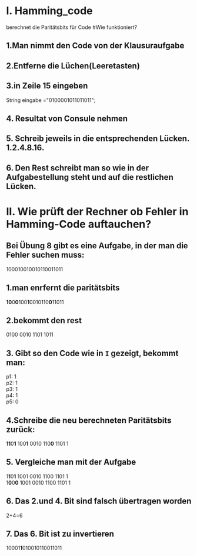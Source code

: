 # I. Hamming_code
 berechnet die Paritätsbits für Code
#Wie funktioniert?
## 1.Man nimmt den Code von der Klausuraufgabe
## 2.Entferne die Lüchen(Leeretasten)
## 3.in Zeile 15 eingeben
String eingabe ="0100001011011011";
## 4. Resultat von Consule nehmen
## 5. Schreib jeweils in die entsprechenden Lücken. 1.2.4.8.16.
## 6. Den Rest schreibt man so wie in der Aufgabestellung steht und auf die restlichen Lücken.

# II. Wie prüft der Rechner ob Fehler in Hamming-Code auftauchen?
## Bei Übung 8 gibt es eine Aufgabe, in der man die Fehler suchen muss:
100010010010110011011
## 1.man enrfernt die paritätsbits
**10**0**0**100**1**0010110**0**11011
## 2.bekommt den rest
0100 0010 1101 1011
## 3. Gibt so den Code wie in ``I`` gezeigt, bekommt man:
p1: 1 <br />
p2: 1 <br />
p3: 1 <br />
p4: 1 <br />
p5: 0 <br />
## 4.Schreibe die neu berechneten Paritätsbits zurück:
**11**0**1** 100**1** 0010 110**0** 1101 1
## 5. Vergleiche man mit der Aufgabe
1**1**0**1**  1001 0010 1100 1101 1 <br />
1**0**0**0** 1001 0010 1100 1101 1
## 6. Das 2.und 4. Bit sind falsch übertragen worden
2+4=6
## 7. Das 6. Bit ist zu invertieren
10001**1**010010110011011
